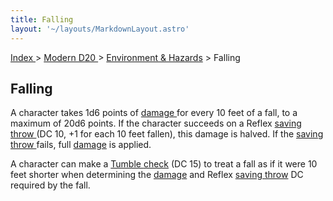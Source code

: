 ```yaml
---
title: Falling
layout: '~/layouts/MarkdownLayout.astro'
---
```


[ Index ](/) > [ Modern D20 ](/modern.d20.srd) > [ Environment & Hazards](/modern.d20.srd/environment.hazards) > Falling

##  Falling

A character takes 1d6 points of [ damage ](/modern.d20.srd/combat/damage) for
every 10 feet of a fall, to a maximum of 20d6 points. If the character
succeeds on a Reflex [ saving throw ](/modern.d20.srd/basics/saving.throws)
(DC 10, +1 for each 10 feet fallen), this damage is halved. If the [ saving throw ](/modern.d20.srd/basics/saving.throws) fails, full [ damage](/modern.d20.srd/combat/damage) is applied.

A character can make a [ Tumble ](/modern.d20.srd/skills/tumble) [ check](/modern.d20.srd/skills/skill.basics) (DC 15) to treat a fall as if
it were 10 feet shorter when determining the [ damage](/modern.d20.srd/combat/damage) and Reflex [ saving throw](/modern.d20.srd/basics/saving.throws) DC required by the fall.


